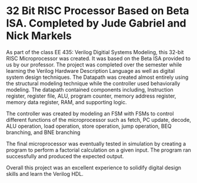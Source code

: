 # 32 Bit RISC Processor Based on Beta ISA. Completed by Jude Gabriel and Nick Markels
As part of the class EE 435: Verilog Digitial Systems Modeling, this 32-bit RISC Microprocessor was created. It was based on the Beta ISA provided to us by our professor. The project was completed over the semester while learning the Verilog Hardware Description Language as well as digital system design techniques. The Datapath was created almost entirely using the structural modeling technique while the controller used behaviorally modeling. The datapath contained components including, Instruction register, register file, ALU, program counter, memory address register, memory data register, RAM, and supporting logic.

The controller was created by modeling an FSM with FSMs to control different functions of the microprocessor such as fetch, PC update, decode, ALU operation, load operation, store operation, jump operation, BEQ branching, and BNE branching

The final microprocessor was eventually tested in simulation by creating a program to perform a factorial calculation on a given input. The program ran successfully and produced the expected output.

Overall this project was an excellent experience to solidify digital design skills and learn the Verilog HDL.
